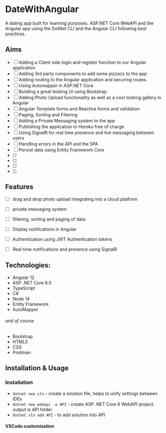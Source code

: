 # DateWithAngular
A dating app built for learning purposes. ASP.NET Core WebAPI and the Angular app using the DotNet CLI and the Angular CLI following best practices. 

## Aims
- [ ] Adding a Client side login and register function to our Angular application
- [ ] Adding 3rd party components to add some pizzazz to the app
- [ ] Adding routing to the Angular application and securing routes.
- [ ] Using Automapper in ASP.NET Core
- [ ] Building a great looking UI using Bootstrap
- [ ] Adding Photo Upload functionality as well as a cool looking gallery in Angular
- [ ] Angular Template forms and Reactive forms and validation
- [ ] Paging, Sorting and Filtering
- [ ] Adding a Private Messaging system to the app
- [ ] Publishing the application to Heroku free of charge
- [ ] Using SignalR for real time presence and live messaging between users
- [ ] Handling errors in the API and the SPA
- [ ] Persist data using Entity Framework Core
- [ ]
- [ ]
- [ ]
- [ ]

## Features
- [ ] drag and drop photo upload integrating into a cloud platform
- [ ] private messaging system
- [ ] filtering, sorting and paging of data
- [ ] Display notifications in Angular
- [ ] Authentication using JWT Authentication tokens
- [ ] Real time notifications and presence using SignalR


## Technologies: 
+ Angular 12
+ ASP .NET Core 6.0
+ TypeScript
+ C# 
+ Node 14
+ Entity Framework
+ AutoMapper
###### and of course
+ Bootstrap
+ HTML5
+ CSS
+ Postman

## Installation & Usage
### Installation 
+ `dotnet new sln` - create a solution file, helps to unify settings between IDEs
+ `dotnet new webapi -o API` - create ASP .NET Core 6 WebAPI project, output is API folder
+ `dotnet sln add API` - to add solution into API 
#### VSCode customisation 

